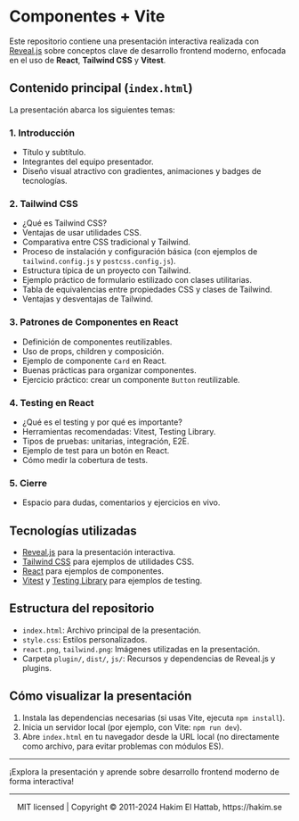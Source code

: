 # Componentes + Vite

Este repositorio contiene una presentación interactiva realizada con [Reveal.js](https://revealjs.com/) sobre conceptos clave de desarrollo frontend moderno, enfocada en el uso de **React**, **Tailwind CSS** y **Vitest**.

## Contenido principal (`index.html`)

La presentación abarca los siguientes temas:

### 1. Introducción

- Título y subtítulo.
- Integrantes del equipo presentador.
- Diseño visual atractivo con gradientes, animaciones y badges de tecnologías.

### 2. Tailwind CSS

- ¿Qué es Tailwind CSS?
- Ventajas de usar utilidades CSS.
- Comparativa entre CSS tradicional y Tailwind.
- Proceso de instalación y configuración básica (con ejemplos de `tailwind.config.js` y `postcss.config.js`).
- Estructura típica de un proyecto con Tailwind.
- Ejemplo práctico de formulario estilizado con clases utilitarias.
- Tabla de equivalencias entre propiedades CSS y clases de Tailwind.
- Ventajas y desventajas de Tailwind.

### 3. Patrones de Componentes en React

- Definición de componentes reutilizables.
- Uso de props, children y composición.
- Ejemplo de componente `Card` en React.
- Buenas prácticas para organizar componentes.
- Ejercicio práctico: crear un componente `Button` reutilizable.

### 4. Testing en React

- ¿Qué es el testing y por qué es importante?
- Herramientas recomendadas: Vitest, Testing Library.
- Tipos de pruebas: unitarias, integración, E2E.
- Ejemplo de test para un botón en React.
- Cómo medir la cobertura de tests.

### 5. Cierre

- Espacio para dudas, comentarios y ejercicios en vivo.

## Tecnologías utilizadas

- [Reveal.js](https://revealjs.com/) para la presentación interactiva.
- [Tailwind CSS](https://tailwindcss.com/) para ejemplos de utilidades CSS.
- [React](https://react.dev/) para ejemplos de componentes.
- [Vitest](https://vitest.dev/) y [Testing Library](https://testing-library.com/) para ejemplos de testing.

## Estructura del repositorio

- `index.html`: Archivo principal de la presentación.
- `style.css`: Estilos personalizados.
- `react.png`, `tailwind.png`: Imágenes utilizadas en la presentación.
- Carpeta `plugin/`, `dist/`, `js/`: Recursos y dependencias de Reveal.js y plugins.

## Cómo visualizar la presentación

1. Instala las dependencias necesarias (si usas Vite, ejecuta `npm install`).
2. Inicia un servidor local (por ejemplo, con Vite: `npm run dev`).
3. Abre `index.html` en tu navegador desde la URL local (no directamente como archivo, para evitar problemas con módulos ES).

---

¡Explora la presentación y aprende sobre desarrollo frontend moderno de forma interactiva!

---

<div align="center">
  MIT licensed | Copyright © 2011-2024 Hakim El Hattab, https://hakim.se
</div>
